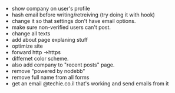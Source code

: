 - show company on user's profile
- hash email before writing/retreiving (try doing it with hook)
- change it so that settings don't have email options.
- make sure non-verified users can't post.
- change all texts
- add about page explaning stuff
- optimize site
- forward http ->https
- differnet color scheme.
- also add company to "recent posts" page.
- remove "powered by nodebb"
- remove full name from all forms
- get an email @techie.co.il that's working and send emails from it

